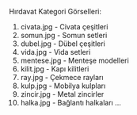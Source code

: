 Hırdavat Kategori Görselleri:
1. civata.jpg - Civata çeşitleri
2. somun.jpg - Somun setleri
3. dubel.jpg - Dübel çeşitleri
4. vida.jpg - Vida setleri
5. mentese.jpg - Menteşe modelleri
6. kilit.jpg - Kapı kilitleri
7. ray.jpg - Çekmece rayları
8. kulp.jpg - Mobilya kulpları
9. zincir.jpg - Metal zincirler
10. halka.jpg - Bağlantı halkaları
...
